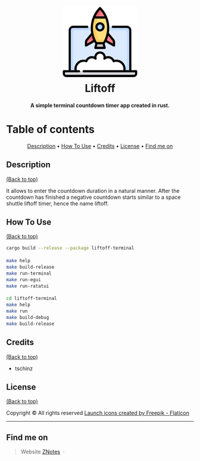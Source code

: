 <h1 style="text-align:center" align="center">
  <br>
  <img src="./img/liftoff.png" alt="Logo Liftoff" width="200" height="200">
  <br>
  Liftoff
  <br>
</h1>

<h4 style="text-align:center" align="center">A simple terminal countdown timer app created in rust.</h4>

# Table of contents
<p align="center">
  <a href="#description">Description</a> •
  <a href="#how-to-use">How To Use</a> •
  <a href="#credits">Credits</a> •
  <a href="#license">License</a> •
  <a href="#find-me-on">Find me on</a>
</p>

## Description
[(Back to top)](#table-of-contents)

It allows to enter the countdown duration in a natural manner. After the countdown has finished a negative countdown starts similar to a space shuttle liftoff timer, hence the name liftoff.

## How To Use
[(Back to top)](#table-of-contents)

```bash
cargo build --release --package liftoff-terminal

make help
make build-release
make run-terminal
make run-egui
make run-ratatui

cd liftoff-terminal
make help
make run
make build-debug
make build-release


```

## Credits
[(Back to top)](#table-of-contents)

* tschinz

## License
[(Back to top)](#table-of-contents)

Copyright :copyright: All rights reserved
[Launch icons created by Freepik - Flaticon](https://www.flaticon.com/free-icons/launch)

---

## Find me on
> Website [ZNotes](https://tschinz.github.io/znotes/) &nbsp;&middot;&nbsp;